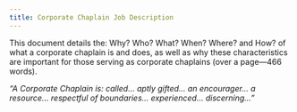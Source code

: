 ```yaml
---
title: Corporate Chaplain Job Description
---
```

This document details the: Why? Who? What? When? Where? and How? of what a corporate chaplain is and does, as well as why these characteristics are important for those serving as corporate chaplains (over a page—466 words).

_&#8220;A Corporate Chaplain is: called&#8230; aptly gifted&#8230; an encourager&#8230; a resource&#8230; respectful of boundaries&#8230; experienced&#8230; discerning&#8230;&#8221;_
